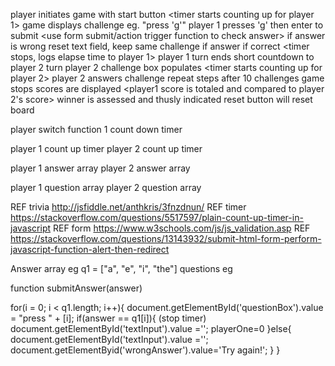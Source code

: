 

player initiates game with start button
	<timer starts counting up for player 1>
game displays challenge eg. "press 'g'"
player 1 presses 'g' then enter to submit <use form submit/action trigger function to check answer>
	if answer is wrong
		reset text field, keep same challenge
	if answer if correct <timer stops, logs elapse time to player 1> 
			player 1 turn ends
				short countdown to player 2 turn
player 2 challenge box populates
	<timer starts counting up for player 2>
player 2 answers challenge
repeat steps
after 10 challenges game stops
scores are displayed
  <player1 score is totaled and compared to player 2's score>
winner is assessed and thusly indicated
reset button will reset board


player switch function
1 count down timer

player 1 count up timer
player 2 count up timer

player 1 answer array 
player 2 answer array 

player 1 question array
player 2 question array



REF trivia http://jsfiddle.net/anthkris/3fnzdnun/
REF timer https://stackoverflow.com/questions/5517597/plain-count-up-timer-in-javascript
REF form https://www.w3schools.com/js/js_validation.asp
REF https://stackoverflow.com/questions/13143932/submit-html-form-perform-javascript-function-alert-then-redirect


Answer array eg  q1 = ["a", "e", "i", "the"]
questions eg 


function submitAnswer(answer)

for(i = 0; i < q1.length; i++){
  document.getElementById('questionBox').value = "press " + [i];
	if(answer == q1[i]){
	  (stop timer)
	  document.getElementById('textInput').value ='';
	  playerOne=0
	}else{
	document.getElementById('textInput').value ='';
	document.getElementByid('wrongAnswer').value='Try again!';
	}
}






